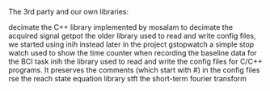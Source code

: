 The 3rd party and our own libraries:

decimate  the C++ library implemented by mosalam to decimate the acquired signal
getpot  the older library used to read and write config files, we started using inih instead later in the project
gstopwatch a simple stop watch used to show the time counter when recording the baseline data for the BCI task
inih the library used to read and write the config files for C/C++ programs. It preserves the comments (which start with #) in the config files
rse the reach state equation library
stft the short-term fourier transform
